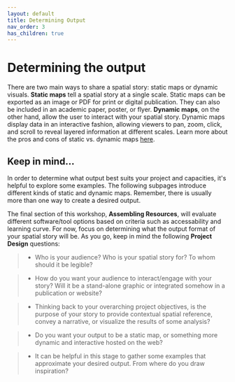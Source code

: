 ```yaml
---
layout: default
title: Determining Output
nav_order: 3
has_children: true
---
```


# Determining the output

There are two main ways to share a spatial story: static maps or dynamic visuals. **Static maps** tell a spatial story at a single scale. Static maps can be exported as an image or PDF for print or digital publication. They can also be included in an academic paper, poster, or flyer. **Dynamic maps**, on the other hand, allow the user to interact with your spatial story. Dynamic maps display data in an interactive fashion, allowing viewers to pan, zoom, click, and scroll to reveal layered information at different scales. Learn more about the pros and cons of static vs. dynamic maps [here](https://www.line-45.com/post/static-maps-vs-interactive-maps-when-use-them). 
<!-- or [here](https://www.axismaps.com/guide/should-a-map-be-interactive). -->

## Keep in mind...
In order to determine what output best suits your project and capacities, it's helpful to explore some examples. The following subpages introduce different kinds of static and dynamic maps. Remember, there is usually more than one way to create a desired output. 

The final section of this workshop, **Assembling Resources**, will evaluate different software/tool options based on criteria such as accessability and learning curve. For now, focus on determining what the output format of your spatial story will be. As you go, keep in mind the following **Project Design** questions:
  
 > - Who is your audience? Who is your spatial story for? To whom should it be legible?

  > - How do you want your audience to interact/engage with your story? Will it be a stand-alone graphic or integrated somehow in a publication or website?

  > - Thinking back to your overarching project objectives, is the purpose of your story to provide contextual spatial reference, convey a narrative, or visualize the results of some analysis? 
  
  > - Do you want your output to be a static map, or something more dynamic and interactive hosted on the web? 

  > - It can be helpful in this stage to gather some examples that approximate your desired output. From where do you draw inspiration?




